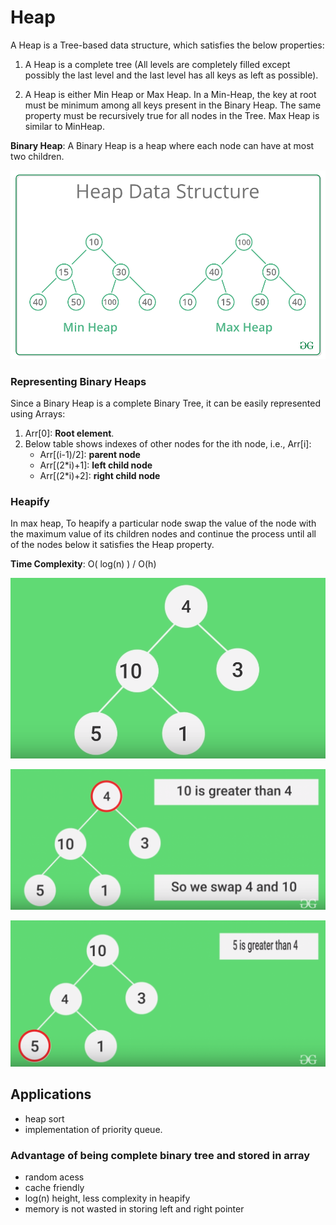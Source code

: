 # Heap
 A Heap is a Tree-based data structure, which satisfies the below properties:
 1. A Heap is a complete tree (All levels are completely filled except possibly the last level and the last level has all keys as left as possible).

 2. A Heap is either Min Heap or Max Heap. In a Min-Heap, the key at root must be minimum among all keys present in the Binary Heap. The same property must be recursively true for all nodes in the Tree. Max Heap is similar to MinHeap.

 **Binary Heap**: A Binary Heap is a heap where each node can have at most two children.

 ![](images/heap1.png)

 ### Representing Binary Heaps
 Since a Binary Heap is a complete Binary Tree, it can be easily represented using Arrays:
 1. Arr[0]: **Root element**.
 2. Below table shows indexes of other nodes for the ith node, i.e., Arr[i]:
    - Arr[(i-1)/2]: **parent node**
    - Arr[(2*i)+1]: **left child node**
    - Arr[(2*i)+2]: **right child node**

 ### Heapify
 In max heap, To heapify a particular node swap the value of the node with the maximum value of its children nodes and continue the process until all of the nodes below it satisfies the Heap property.

 **Time Complexity**:  O( log(n) )  /  O(h)
 
 ![](images/heap2.png)

 ![](images/heap3.png)
 
 ![](images/heap4.png)


 ## Applications
 - heap sort
 - implementation of priority queue.

 ### Advantage of being complete binary tree and stored in array
 - random acess
 - cache friendly
 - log(n) height, less complexity in heapify
 - memory is not wasted in storing left and right pointer

 

